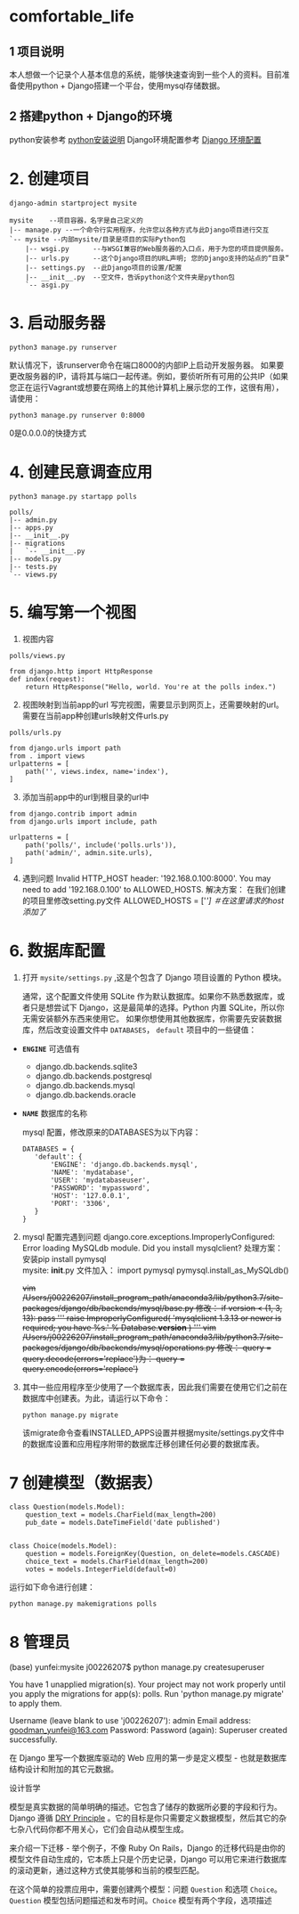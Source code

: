# comfortable_life
## 1 项目说明
本人想做一个记录个人基本信息的系统，能够快速查询到一些个人的资料。目前准备使用python + Django搭建一个平台，使用mysql存储数据。
## 2 搭建python + Django的环境
python安装参考 [python安装说明](https://github.com/yunfei00/document/blob/master/software_instructions/python.md)
Django环境配置参考 [Django 环境配置](https://github.com/yunfei00/document/blob/master/software_instructions/python_lib/django.md)

# 2. 创建项目
```
django-admin startproject mysite

mysite    --项目容器，名字是自己定义的
|-- manage.py --一个命令行实用程序，允许您以各种方式与此Django项目进行交互
`-- mysite --内部mysite/目录是项目的实际Python包
    |-- wsgi.py      --与WSGI兼容的Web服务器的入口点，用于为您的项目提供服务。
    |-- urls.py      --这个Django项目的URL声明; 您的Django支持的站点的“目录”
    |-- settings.py  --此Django项目的设置/配置
    |-- __init__.py  --空文件，告诉python这个文件夹是python包
    `-- asgi.py

```    
# 3. 启动服务器
```
python3 manage.py runserver
```
默认情况下，该runserver命令在端口8000的内部IP上启动开发服务器。
如果要更改服务器的IP，请将其与端口一起传递。例如，要侦听所有可用的公共IP（如果您正在运行Vagrant或想要在网络上的其他计算机上展示您的工作，这很有用），请使用：
```
python3 manage.py runserver 0:8000
```
0是0.0.0.0的快捷方式

# 4. 创建民意调查应用

```
python3 manage.py startapp polls

polls/
|-- admin.py
|-- apps.py
|-- __init__.py
|-- migrations
|   `-- __init__.py
|-- models.py
|-- tests.py
`-- views.py
```
# 5. 编写第一个视图
1. 视图内容
```
polls/views.py

from django.http import HttpResponse
def index(request):
    return HttpResponse("Hello, world. You're at the polls index.")
```
2. 视图映射到当前app的url
写完视图，需要显示到网页上，还需要映射的url。
需要在当前app种创建urls映射文件urls.py

```
polls/urls.py

from django.urls import path
from . import views
urlpatterns = [
    path('', views.index, name='index'),
]
```

3. 添加当前app中的url到根目录的url中
```
from django.contrib import admin
from django.urls import include, path

urlpatterns = [
    path('polls/', include('polls.urls')),
    path('admin/', admin.site.urls),
]
```

4. 遇到问题
Invalid HTTP_HOST header: '192.168.0.100:8000'. You may need to add '192.168.0.100' to ALLOWED_HOSTS.
解决方案：
在我们创建的项目里修改setting.py文件
ALLOWED_HOSTS = ['*']  ＃在这里请求的host添加了*

# 6. 数据库配置
1. 打开  `mysite/settings.py`  ,这是个包含了 Django 项目设置的 Python 模块。

	通常，这个配置文件使用 SQLite 作为默认数据库。如果你不熟悉数据库，或者只是想尝试下 Django，这是最简单的选择。Python 内置 SQLite，所以你无需安装额外东西来使用它。
	如果你想使用其他数据库，你需要先安装数据库，然后改变设置文件中  `DATABASES`， `default`  项目中的一些键值：

-   **`ENGINE`**  可选值有 
	-  django.db.backends.sqlite3
	- django.db.backends.postgresql
	- django.db.backends.mysql
	- django.db.backends.oracle
-  **`NAME`** 数据库的名称

	mysql 配置，修改原来的DATABASES为以下内容：
	```
	DATABASES = {
	   'default': {
	       'ENGINE': 'django.db.backends.mysql',
	       'NAME': 'mydatabase',
	       'USER': 'mydatabaseuser',
	       'PASSWORD': 'mypassword',
	       'HOST': '127.0.0.1',
	       'PORT': '3306',
	   }
	}
	```

2. mysql 配置完遇到问题
django.core.exceptions.ImproperlyConfigured: Error loading MySQLdb module.
Did you install mysqlclient?
处理方案：
安装pip install pymysql   
mysite:
__init__.py 文件加入：
import pymysql
pymysql.install_as_MySQLdb()

	
	~~vim /Users/j00226207/install_program_path/anaconda3/lib/python3.7/site-packages/django/db/backends/mysql/base.py
	修改：
	if version < (1, 3, 13):
	   pass
	   '''
	   raise ImproperlyConfigured(
	       'mysqlclient 1.3.13 or newer is required; you have %s.'
	       % Database.__version__
	   )
	   '''
	vim /Users/j00226207/install_program_path/anaconda3/lib/python3.7/site-packages/django/db/backends/mysql/operations.py
	修改：
	query = query.decode(errors='replace')为：
	query = query.encode(errors='replace')~~

3. 其中一些应用程序至少使用了一个数据库表，因此我们需要在使用它们之前在数据库中创建表。为此，请运行以下命令：
	```
	python manage.py migrate
	```
	该migrate命令查看INSTALLED_APPS设置并根据mysite/settings.py文件中的数据库设置和应用程序附带的数据库迁移创建任何必要的数据库表。

# 7 创建模型（数据表）
```
class Question(models.Model):
    question_text = models.CharField(max_length=200)
    pub_date = models.DateTimeField('date published')


class Choice(models.Model):
    question = models.ForeignKey(Question, on_delete=models.CASCADE)
    choice_text = models.CharField(max_length=200)
    votes = models.IntegerField(default=0)
```
运行如下命令进行创建：
```
python manage.py makemigrations polls
```

# 8 管理员
(base) yunfei:mysite j00226207$ python manage.py createsuperuser

You have 1 unapplied migration(s). Your project may not work properly until you apply the migrations for app(s): polls.
Run 'python manage.py migrate' to apply them.

Username (leave blank to use 'j00226207'): admin
Email address: goodman_yunfei@163.com
Password: 
Password (again): 
Superuser created successfully.


在 Django 里写一个数据库驱动的 Web 应用的第一步是定义模型 - 也就是数据库结构设计和附加的其它元数据。

设计哲学

模型是真实数据的简单明确的描述。它包含了储存的数据所必要的字段和行为。Django 遵循  [DRY Principle](https://docs.djangoproject.com/zh-hans/2.2/misc/design-philosophies/#dry)  。它的目标是你只需要定义数据模型，然后其它的杂七杂八代码你都不用关心，它们会自动从模型生成。

来介绍一下迁移 - 举个例子，不像 Ruby On Rails，Django 的迁移代码是由你的模型文件自动生成的，它本质上只是个历史记录，Django 可以用它来进行数据库的滚动更新，通过这种方式使其能够和当前的模型匹配。

在这个简单的投票应用中，需要创建两个模型：问题  `Question`  和选项  `Choice`。`Question`  模型包括问题描述和发布时间。`Choice`  模型有两个字段，选项描述

<!--stackedit_data:
eyJoaXN0b3J5IjpbMjEyNDIxMzU5OSwtMjA1MTUwMTY2LC0xNz
cxNDczMTM4LDIwNTAxMDg1MTMsLTE5NjgzNTA3MzYsNzMxMjk5
NjMwLDk0MzM2MjczMiwtNzI1MzQyNjM3LDEwMDczOTQ1NDEsMT
E5ODM2MjQxLDgzNjg5NzM3MSwtMTg0MzQ2NTIzMiwxNDkwOTkx
OTk4LDExMDE1MDk1MjRdfQ==
-->